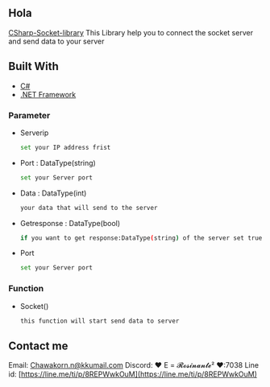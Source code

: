 ## Hola
<a href="#CSharp-Socket-library">CSharp-Socket-library</a>
This Library help you to connect the socket server and send data to your server
## Built With
* [C#](https://docs.microsoft.com/en-us/dotnet/csharp/)
* [.NET Framework](https://dotnet.microsoft.com/en-us/download/dotnet-framework)




### Parameter
* Serverip
  ```sh
  set your IP address frist
  ```
* Port : DataType(string)
  ```sh
  set your Server port
  ```
* Data : DataType(int)
  ```sh
  your data that will send to the server
  ```
* Getresponse : DataType(bool)
  ```sh
  if you want to get response:DataType(string) of the server set true if not set false
  ```
* Port
  ```sh
  set your Server port
  ```
  
  
### Function
* Socket()
  ```sh
  this function will start send data to server
  ```
  
  
## Contact me

Email: Chawakorn.n@kkumail.com
Discord: ♥ E = 𝓡𝓸𝓼𝓲𝓷𝓪𝓷𝓽𝓮² ♥:7038
Line id: [https://line.me/ti/p/8REPWwkOuM](https://line.me/ti/p/8REPWwkOuM)
